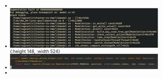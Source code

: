 -
- ![image.png](../assets/image_1704145118922_0.png){:height 148, :width 524}
- ![image.png](../assets/image_1704145169086_0.png)
-